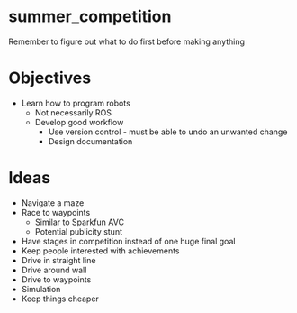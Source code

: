 # summer_competition
Remember to figure out what to do first before making anything

# Objectives
* Learn how to program robots
  * Not necessarily ROS
  * Develop good workflow
    * Use version control - must be able to undo an unwanted change
    * Design documentation

# Ideas

* Navigate a maze
* Race to waypoints
  * Similar to Sparkfun AVC
  * Potential publicity stunt
* Have stages in competition instead of one huge final goal
 * Keep people interested with achievements
 * Drive in straight line
 * Drive around wall
 * Drive to waypoints
* Simulation
 * Keep things cheaper
